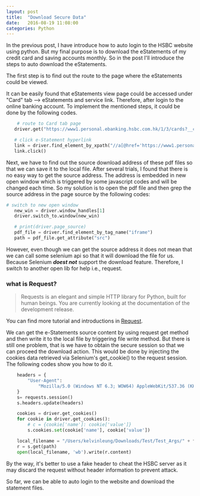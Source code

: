 ```yaml
---
layout: post
title:  "Download Secure Data"
date:   2016-08-19 11:08:00
categories: Python
---
```


In the previous post, I have introduce how to auto login to the HSBC website using python. But my final purpose is to download the eStatements of my credit card and saving accounts monthly. So in the post I'll introduce the steps to auto download the eStatements.

The first step is to find out the route to the page where the eStatements could be viewed.

It can be easily found that eStatements view page could be accessed under "Card" tab --> eStatements and service link. Therefore, after login to the online banking account. To implement the mentioned steps, it could be done by the following codes.

```python
    # route to Card tab page
   driver.get("https://www1.personal.ebanking.hsbc.com.hk/1/3/cards?__cmd-All_MenuRefresh=")

   # click e-Statement hyperlink
   link = driver.find_element_by_xpath("//a[@href='https://www1.personal.ebanking.hsbc.com.hk/1/3/my-hsbc/estatement?cmd-ECorrespDummyPortlet_in=&designateType=Card']")
   link.click()
```

Next, we have to find out the source download address of these pdf files so that we can save it to the local file. After several trials, I found that there is no easy way to get the source address. The address is embedded in new open window which is triggered by some javascript codes and will be changed each time. So my solution is to open the pdf file and then grep the source address in the page source by the following codes:

```python
# switch to new open window
   new_win = driver.window_handles[1]
   driver.switch_to.window(new_win)

   # print(driver.page_source)
   pdf_file = driver.find_element_by_tag_name("iframe")
   path = pdf_file.get_attribute("src")
```

However, even though we can get the source address it does not mean that we can call some selenium api so that it will download the file for us. Because Selenium ***doest not*** support the download feature. Therefore, I switch to another open lib for help i.e., request.

### what is Request?

> Requests is an elegant and simple HTTP library for Python, built for human beings. You are currently looking at the documentation of the development release.

You can find more tutorial and introductions in [Request](http://docs.python-requests.org/en/master/user/quickstart/).

We can get the e-Statements source content by using request get method and then write it to the local file by triggering file write method. But there is still one problem, that is we have to obtain the secure session so that we can proceed the download action. This would be done by injecting the cookies data retrieved via Selenium's get_cookie() to the request session. The following codes show you how to do it.

```python
    headers = {
        "User-Agent":
            "Mozilla/5.0 (Windows NT 6.3; WOW64) AppleWebKit/537.36 (KHTML, like Gecko) Chrome/44.0.2403.157 Safari/537.36"
    }
    s= requests.session()
    s.headers.update(headers)

    cookies = driver.get_cookies()
    for cookie in driver.get_cookies():
        # c = {cookie['name']: cookie['value']}
        s.cookies.set(cookie['name'], cookie['value'])

    local_filename = "/Users/kelvinleung/Downloads/Test/Test_Args/" + filename + ".pdf"
    r = s.get(path)
    open(local_filename, 'wb').write(r.content)
```

By the way, it's better to use a fake header to cheat the HSBC server as it may discard the request  without header information to prevent attack.

So far, we can be able to auto login to the website and download the statement files.
